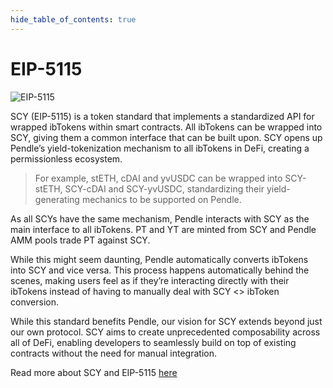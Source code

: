 ```yaml
---
hide_table_of_contents: true
---
```


# EIP-5115

![EIP-5115](/img/pendlepro/5115.png "EIP-5115")

SCY (EIP-5115) is a token standard that implements a standardized API for wrapped ibTokens within smart contracts. All ibTokens can be wrapped into SCY, giving them a common interface that can be built upon. SCY opens up Pendle’s yield-tokenization mechanism to all ibTokens in DeFi, creating a permissionless ecosystem.

> For example, stETH, cDAI and yvUSDC can be wrapped into SCY-stETH, SCY-cDAI and SCY-yvUSDC, standardizing their yield-generating mechanics to be supported on Pendle.

As all SCYs have the same mechanism, Pendle interacts with SCY as the main interface to all ibTokens. PT and YT are minted from SCY and Pendle AMM pools trade PT against SCY. 

While this might seem daunting, Pendle automatically converts ibTokens into SCY and vice versa. This process happens automatically behind the scenes, making users feel as if they’re interacting directly with their ibTokens instead of having to manually deal with SCY &lt;&gt; ibToken conversion.
 
While this standard benefits Pendle, our vision for SCY extends beyond just our own protocol. SCY aims to create unprecedented composability across all of DeFi, enabling developers to seamlessly build on top of existing contracts without the need for manual integration. 

Read more about SCY and EIP-5115 [here](https://eips.ethereum.org/EIPS/eip-5115)

